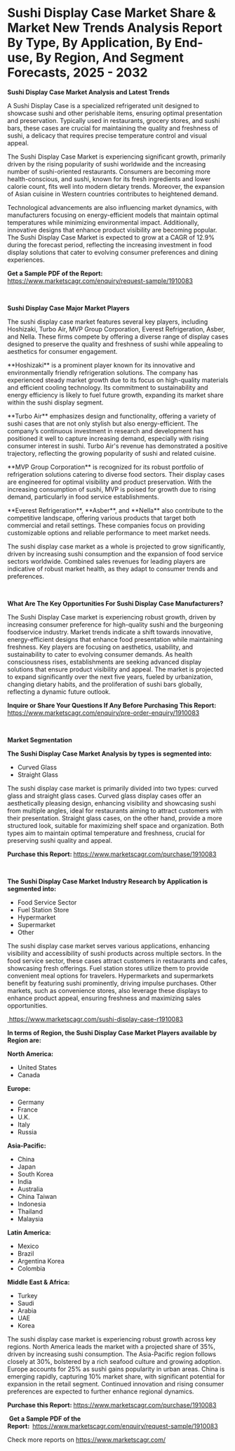 <p><h1>Sushi Display Case Market Share & Market New Trends Analysis Report By Type, By Application, By End-use, By Region, And Segment Forecasts, 2025 - 2032</h1></p><p><strong>Sushi Display Case Market Analysis and Latest Trends</strong></p>
<p><p>A Sushi Display Case is a specialized refrigerated unit designed to showcase sushi and other perishable items, ensuring optimal presentation and preservation. Typically used in restaurants, grocery stores, and sushi bars, these cases are crucial for maintaining the quality and freshness of sushi, a delicacy that requires precise temperature control and visual appeal.</p><p>The Sushi Display Case Market is experiencing significant growth, primarily driven by the rising popularity of sushi worldwide and the increasing number of sushi-oriented restaurants. Consumers are becoming more health-conscious, and sushi, known for its fresh ingredients and lower calorie count, fits well into modern dietary trends. Moreover, the expansion of Asian cuisine in Western countries contributes to heightened demand.</p><p>Technological advancements are also influencing market dynamics, with manufacturers focusing on energy-efficient models that maintain optimal temperatures while minimizing environmental impact. Additionally, innovative designs that enhance product visibility are becoming popular. The Sushi Display Case Market is expected to grow at a CAGR of 12.9% during the forecast period, reflecting the increasing investment in food display solutions that cater to evolving consumer preferences and dining experiences.</p></p>
<p><strong>Get a Sample PDF of the Report:&nbsp;</strong> <a href="https://www.marketscagr.com/enquiry/request-sample/1910083?utm_campaign=2326&utm_medium=2&utm_source=Github&utm_content=ia&utm_term=20022025&utm_id=sushi-display-case">https://www.marketscagr.com/enquiry/request-sample/1910083</a></p>
<p>&nbsp;</p>
<p><strong>Sushi Display Case Major Market Players</strong></p>
<p><p>The sushi display case market features several key players, including Hoshizaki, Turbo Air, MVP Group Corporation, Everest Refrigeration, Asber, and Nella. These firms compete by offering a diverse range of display cases designed to preserve the quality and freshness of sushi while appealing to aesthetics for consumer engagement.</p><p>**Hoshizaki** is a prominent player known for its innovative and environmentally friendly refrigeration solutions. The company has experienced steady market growth due to its focus on high-quality materials and efficient cooling technology. Its commitment to sustainability and energy efficiency is likely to fuel future growth, expanding its market share within the sushi display segment.</p><p>**Turbo Air** emphasizes design and functionality, offering a variety of sushi cases that are not only stylish but also energy-efficient. The company’s continuous investment in research and development has positioned it well to capture increasing demand, especially with rising consumer interest in sushi. Turbo Air's revenue has demonstrated a positive trajectory, reflecting the growing popularity of sushi and related cuisine.</p><p>**MVP Group Corporation** is recognized for its robust portfolio of refrigeration solutions catering to diverse food sectors. Their display cases are engineered for optimal visibility and product preservation. With the increasing consumption of sushi, MVP is poised for growth due to rising demand, particularly in food service establishments.</p><p>**Everest Refrigeration**, **Asber**, and **Nella** also contribute to the competitive landscape, offering various products that target both commercial and retail settings. These companies focus on providing customizable options and reliable performance to meet market needs.</p><p>The sushi display case market as a whole is projected to grow significantly, driven by increasing sushi consumption and the expansion of food service sectors worldwide. Combined sales revenues for leading players are indicative of robust market health, as they adapt to consumer trends and preferences.</p></p>
<p>&nbsp;</p>
<p><strong>What Are The Key Opportunities For Sushi Display Case Manufacturers?</strong></p>
<p><p>The Sushi Display Case market is experiencing robust growth, driven by increasing consumer preference for high-quality sushi and the burgeoning foodservice industry. Market trends indicate a shift towards innovative, energy-efficient designs that enhance food presentation while maintaining freshness. Key players are focusing on aesthetics, usability, and sustainability to cater to evolving consumer demands. As health consciousness rises, establishments are seeking advanced display solutions that ensure product visibility and appeal. The market is projected to expand significantly over the next five years, fueled by urbanization, changing dietary habits, and the proliferation of sushi bars globally, reflecting a dynamic future outlook.</p></p>
<p><strong>Inquire or Share Your Questions If Any Before Purchasing This Report:</strong> <a href="https://www.marketscagr.com/enquiry/pre-order-enquiry/1910083?utm_campaign=2326&utm_medium=2&utm_source=Github&utm_content=ia&utm_term=20022025&utm_id=sushi-display-case">https://www.marketscagr.com/enquiry/pre-order-enquiry/1910083</a></p>
<p>&nbsp;</p>
<p><strong>Market Segmentation</strong></p>
<p><strong>The Sushi Display Case Market Analysis by types is segmented into:</strong></p>
<p><ul><li>Curved Glass</li><li>Straight Glass</li></ul></p>
<p><p>The sushi display case market is primarily divided into two types: curved glass and straight glass cases. Curved glass display cases offer an aesthetically pleasing design, enhancing visibility and showcasing sushi from multiple angles, ideal for restaurants aiming to attract customers with their presentation. Straight glass cases, on the other hand, provide a more structured look, suitable for maximizing shelf space and organization. Both types aim to maintain optimal temperature and freshness, crucial for preserving sushi quality and appeal.</p></p>
<p><strong>Purchase this Report:&nbsp;</strong><a href="https://www.marketscagr.com/purchase/1910083?utm_campaign=2326&utm_medium=2&utm_source=Github&utm_content=ia&utm_term=20022025&utm_id=sushi-display-case">https://www.marketscagr.com/purchase/1910083</a></p>
<p>&nbsp;</p>
<p><strong>The Sushi Display Case Market Industry Research by Application is segmented into:</strong></p>
<p><ul><li>Food Service Sector</li><li>Fuel Station Store</li><li>Hypermarket</li><li>Supermarket</li><li>Other</li></ul></p>
<p><p>The sushi display case market serves various applications, enhancing visibility and accessibility of sushi products across multiple sectors. In the food service sector, these cases attract customers in restaurants and cafes, showcasing fresh offerings. Fuel station stores utilize them to provide convenient meal options for travelers. Hypermarkets and supermarkets benefit by featuring sushi prominently, driving impulse purchases. Other markets, such as convenience stores, also leverage these displays to enhance product appeal, ensuring freshness and maximizing sales opportunities.</p></p>
<p><a href="https://www.marketscagr.com/sushi-display-case-r1910083?utm_campaign=2326&utm_medium=2&utm_source=Github&utm_content=ia&utm_term=20022025&utm_id=sushi-display-case">&nbsp;https://www.marketscagr.com/sushi-display-case-r1910083</a></p>
<p><strong>In terms of Region, the Sushi Display Case Market Players available by Region are:</strong></p>
<p>
    <p> <strong> North America: </strong>
        <ul>
            <li>United States</li>
            <li>Canada</li>
        </ul>
        </p> 
    <p> <strong> Europe: </strong>
        <ul>
            <li>Germany</li>
            <li>France</li>
            <li>U.K.</li>
            <li>Italy</li>
            <li>Russia</li>
        </ul>
        </p> 
    <p> <strong> Asia-Pacific: </strong>
        <ul>
            <li>China</li>
            <li>Japan</li>
            <li>South Korea</li>
            <li>India</li>
            <li>Australia</li>
            <li>China Taiwan</li>
            <li>Indonesia</li>
            <li>Thailand</li>
            <li>Malaysia</li>
        </ul>
        </p> 
    <p> <strong> Latin America: </strong>
        <ul>
            <li>Mexico</li>
            <li>Brazil</li>
            <li>Argentina Korea</li>
            <li>Colombia</li>
        </ul>
        </p> 
    <p> <strong> Middle East & Africa: </strong>
        <ul>
            <li>Turkey</li>
            <li>Saudi</li>
            <li>Arabia</li>
            <li>UAE</li>
            <li>Korea</li>
        </ul>
    </p>
    </p>
<p><p>The sushi display case market is experiencing robust growth across key regions. North America leads the market with a projected share of 35%, driven by increasing sushi consumption. The Asia-Pacific region follows closely at 30%, bolstered by a rich seafood culture and growing adoption. Europe accounts for 25% as sushi gains popularity in urban areas. China is emerging rapidly, capturing 10% market share, with significant potential for expansion in the retail segment. Continued innovation and rising consumer preferences are expected to further enhance regional dynamics.</p></p>
<p><strong>Purchase this Report: </strong><a href="https://www.marketscagr.com/purchase/1910083?utm_campaign=2326&utm_medium=2&utm_source=Github&utm_content=ia&utm_term=20022025&utm_id=sushi-display-case">https://www.marketscagr.com/purchase/1910083</a></p>
<p>&nbsp;<strong>Get a Sample PDF of the Report:&nbsp;&nbsp;</strong><a href="https://www.marketscagr.com/enquiry/request-sample/1910083?utm_campaign=2326&utm_medium=2&utm_source=Github&utm_content=ia&utm_term=20022025&utm_id=sushi-display-case">https://www.marketscagr.com/enquiry/request-sample/1910083</a></p>
<p><strong></strong></p>
<p>Check more reports on <a href="https://www.marketscagr.com/?utm_campaign=2326&utm_medium=2&utm_source=Github&utm_content=ia&utm_term=20022025&utm_id=sushi-display-case">https://www.marketscagr.com/</a></p>